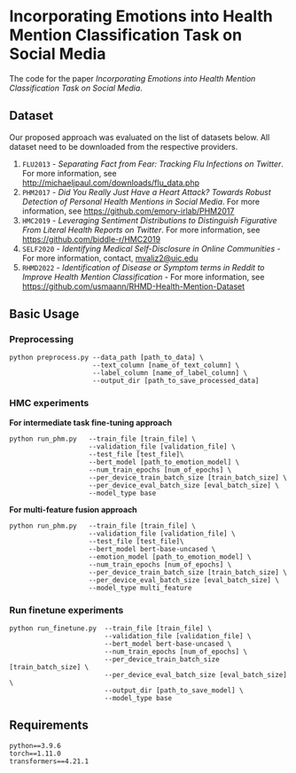 # Incorporating Emotions into Health Mention Classification Task on Social Media

The code for the paper *Incorporating Emotions into Health Mention Classification Task on Social Media*.

## Dataset
Our proposed approach was evaluated on the list of datasets below. All dataset need to be downloaded from the respective providers.

1. `FLU2013` - *Separating Fact from Fear: Tracking Flu Infections on Twitter*. For more information, see http://michaeljpaul.com/downloads/flu_data.php
2. `PHM2017` - *Did You Really Just Have a Heart Attack? Towards Robust Detection of Personal Health Mentions in Social Media*. For more information, see https://github.com/emory-irlab/PHM2017
3. `HMC2019` - *Leveraging Sentiment Distributions to Distinguish Figurative From Literal Health Reports on Twitter*. For more information, see https://github.com/biddle-r/HMC2019
4. `SELF2020` -  *Identifying Medical Self-Disclosure in Online Communities* - For more information, contact, mvaliz2@uic.edu
5. `RHMD2022` - *Identification of Disease or Symptom terms in Reddit to Improve Health Mention Classification* - For more information, see https://github.com/usmaann/RHMD-Health-Mention-Dataset

## Basic Usage

### Preprocessing
```
python preprocess.py --data_path [path_to_data] \
                     --text_column [name_of_text_column] \
                     --label_column [name_of_label_column] \
                     --output_dir [path_to_save_processed_data]
```

### HMC experiments

**For intermediate task fine-tuning approach**
```
python run_phm.py   --train_file [train_file] \
                    --validation_file [validation_file] \
                    --test_file [test_file]\
                    --bert_model [path_to_emotion_model] \
                    --num_train_epochs [num_of_epochs] \
                    --per_device_train_batch_size [train_batch_size] \
                    --per_device_eval_batch_size [eval_batch_size] \
                    --model_type base

```
**For multi-feature fusion approach**
```
python run_phm.py   --train_file [train_file] \
                    --validation_file [validation_file] \
                    --test_file [test_file]\
                    --bert_model bert-base-uncased \
                    --emotion_model [path_to_emotion_model] \
                    --num_train_epochs [num_of_epochs] \
                    --per_device_train_batch_size [train_batch_size] \
                    --per_device_eval_batch_size [eval_batch_size] \
                    --model_type multi_feature

```
### Run finetune experiments
```
python run_finetune.py  --train_file [train_file] \
                        --validation_file [validation_file] \
                        --bert_model bert-base-uncased \
                        --num_train_epochs [num_of_epochs] \
                        --per_device_train_batch_size [train_batch_size] \
                        --per_device_eval_batch_size [eval_batch_size] \
                        --output_dir [path_to_save_model] \
                        --model_type base
```

## Requirements
```
python==3.9.6
torch==1.11.0
transformers==4.21.1
```
